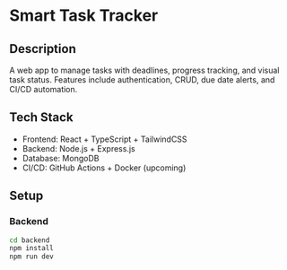 # Smart Task Tracker

## Description
A web app to manage tasks with deadlines, progress tracking, and visual task status. Features include authentication, CRUD, due date alerts, and CI/CD automation.

## Tech Stack
- Frontend: React + TypeScript + TailwindCSS
- Backend: Node.js + Express.js
- Database: MongoDB
- CI/CD: GitHub Actions + Docker (upcoming)

## Setup

### Backend
```bash
cd backend
npm install
npm run dev
